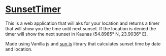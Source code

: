 # [SunsetTimer](https://pauliusjaras.github.io/SunsetTimer/) 

This is a web application that will aks for your location and returns a timer that will show you the time until next sunset. 
If the location is denied the timer will show the next sunset in Kaunas (54.8985° N, 23.9036° E).

Made using Vanilla js and [sun.js](https://github.com/Triggertrap/sun-js) library that calculates sunset time by date and location. 
